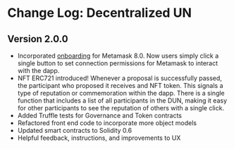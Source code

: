 # Change Log: Decentralized UN

## Version 2.0.0
* Incorporated [onboarding](https://docs.metamask.io/guide/onboarding-library.html#getting-started) for Metamask 8.0. Now users simply click a single button to set connection permissions for Metamask to interact with the dapp.
* NFT ERC721 introduced! Whenever a proposal is successfully passed, the participant who proposed it receives and NFT token. This signals a type of reputation or commemoration within the dapp. There is a single function that includes a list of all participants in the DUN, making it easy for other participants to see the reputation of others with a single click.
* Added Truffle tests for Governance and Token contracts
* Refactored front end code to incorporate more object models
* Updated smart contracts to Solidity 0.6
* Helpful feedback, instructions, and improvements to UX
